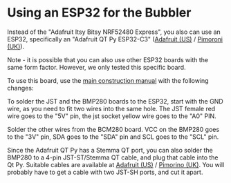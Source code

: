 # Using an ESP32 for the Bubbler

Instead of the "Adafruit Itsy Bitsy NRF52480 Express", you also can use an ESP32, specifically an "Adafruit QT Py ESP32-C3" ([Adafruit (US)](https://www.adafruit.com/product/5405) / [Pimoroni (UK)](https://shop.pimoroni.com/products/adafruit-qt-py-esp32-c3-wifi-dev-board-with-stemma-qt?variant=39850337370195)).

Note - it is possible that you can also use other ESP32 boards with the same form factor. However, we only tested this specific board.

To use this board, use the [main construction manual](README.md) with the following changes:

To solder the JST and the BMP280 boards to the ESP32, start with the GND wire, as you need to fit two wires into the same hole. The JST female red wire goes to the "5V" pin, the jst socket yellow wire goes to the "A0" PIN.

Solder the other wires from the BCM280 board. VCC on the BMP280 goes to the "3V" pin, SDA goes to the "SDA" pin and SCL goes to the "SCL" pin.

Since the Adafruit QT Py has a Stemma QT port, you can also solder the BMP280 to a 4-pin JST-ST/Stemma QT cable, and plug that cable into the Qt Py. Suitable cables are available at [Adafruit (US)](https://www.adafruit.com/product/4399) / [Pimorino (UK)](https://shop.pimoroni.com/products/jst-sh-cable-qwiic-stemma-qt-compatible?variant=31910609813587). You will probably have to get a cable with two JST-SH ports, and cut it apart.